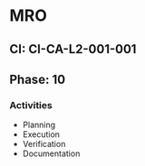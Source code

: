 # MRO

## CI: CI-CA-L2-001-001
## Phase: 10

### Activities
- Planning
- Execution
- Verification
- Documentation
